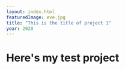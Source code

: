 ```yaml
---
layout: index.html
featuredImage: eve.jpg
title: "This is the title of project 1"
year: 2020
---
```


# Here's my test project